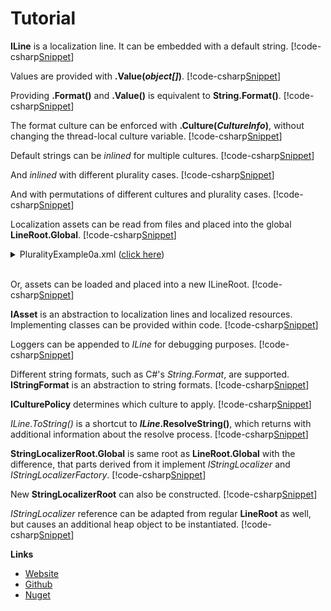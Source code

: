 ﻿# Tutorial
**ILine** is a localization line. It can be embedded with a default string.
[!code-csharp[Snippet](Examples.cs#Snippet_1a)]

Values are provided with <b>.Value(<i>object[]</i>)</b>.
[!code-csharp[Snippet](Examples.cs#Snippet_1b)]

Providing **.Format()** and **.Value()** is equivalent to **String.Format()**.
[!code-csharp[Snippet](Examples.cs#Snippet_1c)]

The format culture can be enforced with <b>.Culture(<i>CultureInfo</i>)</b>, without changing the thread-local culture variable.
[!code-csharp[Snippet](Examples.cs#Snippet_1c2)]

Default strings can be *inlined* for multiple cultures.
[!code-csharp[Snippet](Examples.cs#Snippet_2)]

And *inlined* with different plurality cases.
[!code-csharp[Snippet](Examples.cs#Snippet_3)]

And with permutations of different cultures and plurality cases.
[!code-csharp[Snippet](Examples.cs#Snippet_4)]

Localization assets can be read from files and placed into the global **LineRoot.Global**.
[!code-csharp[Snippet](Examples.cs#Snippet_5a)]
<details>
  <summary>PluralityExample0a.xml (<u>click here</u>)</summary>
[!code-xml[Snippet](../PluralityExample0a.xml)]
</details>
<br/>

Or, assets can be loaded and placed into a new ILineRoot.
[!code-csharp[Snippet](Examples.cs#Snippet_5b)]

**IAsset** is an abstraction to localization lines and localized resources. 
Implementing classes can be provided within code.
[!code-csharp[Snippet](Examples.cs#Snippet_6)]

Loggers can be appended to *ILine* for debugging purposes.
[!code-csharp[Snippet](Examples.cs#Snippet_7)]

Different string formats, such as C#'s *String.Format*, are supported. **IStringFormat** is an abstraction to string formats.
[!code-csharp[Snippet](Examples.cs#Snippet_8)]

**ICulturePolicy** determines which culture to apply.
[!code-csharp[Snippet](Examples.cs#Snippet_9)]

*ILine.ToString()* is a shortcut to <b><i>ILine</i>.ResolveString()</b>, which returns with additional information about the resolve process. 
[!code-csharp[Snippet](Examples.cs#Snippet_1d)]

**StringLocalizerRoot.Global** is same root as **LineRoot.Global** with the difference, that parts derived from it implement *IStringLocalizer* and *IStringLocalizerFactory*.
[!code-csharp[Snippet](Examples.cs#Snippet_10)]

New **StringLocalizerRoot** can also be constructed.
[!code-csharp[Snippet](Examples.cs#Snippet_11)]

*IStringLocalizer* reference can be adapted from regular **LineRoot** as well, but causes an additional heap object to be instantiated.
[!code-csharp[Snippet](Examples.cs#Snippet_12)]

**Links**
* [Website](http://lexical.fi/Localization/index.html)
* [Github](https://github.com/tagcode/Lexical.Localization)
* [Nuget](https://www.nuget.org/packages/Lexical.Localization/)
